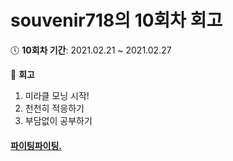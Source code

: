 # souvenir718의 10회차 회고
:clock5: **10회차 기간**: 2021.02.21 ~ 2021.02.27

:pencil: **회고**
1. 미라클 모닝 시작!
2. 천천히 적응하기
3. 부담없이 공부하기

#### [파이팅파이팅.](https://eloquent-knuth-c533eb.netlify.app/#/)
